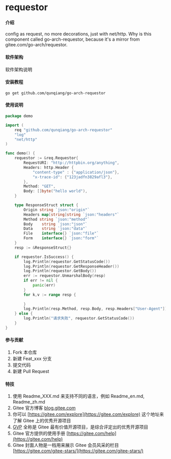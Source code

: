 # requestor

#### 介绍
config as request, no more decorations, just with net/http.
Why is this component called go-arch-requestor, because it's a mirror from gitee.com/go-arch/requestor.

#### 软件架构
软件架构说明


#### 安装教程
```shell
go get github.com/qunqiang/go-arch-requestor
```
#### 使用说明

```go
package demo

import (
	req "github.com/qunqiang/go-arch-requestor"
	"log"
	"net/http"
)

func demo() {
	requestor := &req.Requestor{
		RequestURI: "http://httpbin.org/anything",
		Headers: http.Header {
			"content-type" : {"application/json"},
			"x-trace-id": {"123jadfn3829afl3"},
		},
		Method: "GET",
		Body: []byte("hello world"),
	}

	type ResponseStruct struct {
		Origin string `json:"origin"`
		Headers map[string]string `json:"headers"`
		Method string `json:"method"`
		Body	string `json:"json"`
		Data    string `json:"data"`
		File    interface{} `json:"file"`
		Form    interface{} `json:"form"`
	}
	resp := &ResponseStruct{}

	if requestor.IsSuccess() {
		log.Println(requestor.GetStatusCode())
		log.Println(requestor.GetResponseHeader())
		log.Println(requestor.GetBody())
		err := requestor.UnmarshalBody(resp)
		if err != nil {
			panic(err)
		}
		for k,v := range resp {
			
        }
		log.Println(resp.Method, resp.Body, resp.Headers["User-Agent"])
	} else {
		log.Println("请求失败", requestor.GetStatusCode())
	}
}
```

#### 参与贡献

1.  Fork 本仓库
2.  新建 Feat_xxx 分支
3.  提交代码
4.  新建 Pull Request


#### 特技

1.  使用 Readme\_XXX.md 来支持不同的语言，例如 Readme\_en.md, Readme\_zh.md
2.  Gitee 官方博客 [blog.gitee.com](https://blog.gitee.com)
3.  你可以 [https://gitee.com/explore](https://gitee.com/explore) 这个地址来了解 Gitee 上的优秀开源项目
4.  [GVP](https://gitee.com/gvp) 全称是 Gitee 最有价值开源项目，是综合评定出的优秀开源项目
5.  Gitee 官方提供的使用手册 [https://gitee.com/help](https://gitee.com/help)
6.  Gitee 封面人物是一档用来展示 Gitee 会员风采的栏目 [https://gitee.com/gitee-stars/](https://gitee.com/gitee-stars/)
